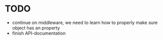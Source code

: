 # TODO

- continue on middleware, we need to learn how to properly make sure object has an property
- finish API-documentation
